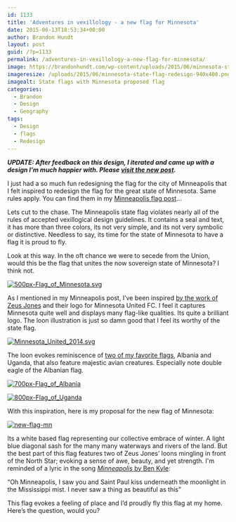 ```yaml
---
id: 1133
title: 'Adventures in vexillology - a new flag for Minnesota'
date: 2015-06-13T18:53:34+00:00
author: Brandon Hundt
layout: post
guid: /?p=1133
permalink: /adventures-in-vexillology-a-new-flag-for-minnesota/
image: https://brandonhundt.com/wp-content/uploads/2015/06/minnesota-state-flag-redesign-940x400.png
imageresize: /uploads/2015/06/minnesota-state-flag-redesign-940x400.png
imagealt: State flags with Minnesota proposed flag
categories:
  - Brandon
  - Design
  - Geography
tags:
  - Design
  - flags
  - Redesign
---
```

**_UPDATE: After feedback on this design, I iterated and came up with a design I'm much happier with. Please [visit the new post](/the-latest-design-for-a-new-minnesota-flag-is-inspired-by-letoile-du-nord/)._**<!--more-->

I just had a so much fun redesigning the flag for the city of Minneapolis that I felt inspired to redesign the flag for the great state of Minnesota. Same rules apply. You can find them in my [Minneapolis flag post](/adventures-in-vexillology-a-new-flag-for-minneapolis/)&#8230;

Lets cut to the chase. The Minneapolis state flag violates nearly all of the rules of accepted vexillogical design guidelines. It contains a seal and text, it has more than three colors, its not very simple, and its not very symbolic or distinctive. Needless to say, its time for the state of Minnesota to have a flag it is proud to fly.

Look at this way. In the oft chance we were to secede from the Union, would this be the flag that unites the now sovereign state of Minnesota? I think not.

[<img class="alignnone size-medium wp-image-1134" src="/wp-content/uploads/2015/06/500px-Flag_of_Minnesota.svg_-300x190.png" alt="500px-Flag_of_Minnesota.svg" width="300" height="190" srcset="/wp-content/uploads/2015/06/500px-Flag_of_Minnesota.svg_-300x190.png 300w, /wp-content/uploads/2015/06/500px-Flag_of_Minnesota.svg_.png 500w" sizes="(max-width: 300px) 100vw, 300px" />](/wp-content/uploads/2015/06/500px-Flag_of_Minnesota.svg_.png)

As I mentioned in my Minneapolis post, I’ve been inspired [by the work of Zeus Jones](https://www.underconsideration.com/brandnew/archives/minnesota_united_fc.php) and their logo for Minnesota United FC. I feel it captures Minnesota quite well and displays many flag-like qualities. Its quite a brilliant logo. The loon illustration is just so damn good that I feel its worthy of the state flag.

[<img class="alignnone size-medium wp-image-1120" src="/wp-content/uploads/2015/06/Minnesota_United_2014.svg_-209x300.png" alt="Minnesota_United_2014.svg" width="209" height="300" srcset="/wp-content/uploads/2015/06/Minnesota_United_2014.svg_-209x300.png 209w, /wp-content/uploads/2015/06/Minnesota_United_2014.svg_.png 400w" sizes="(max-width: 209px) 100vw, 209px" />](/wp-content/uploads/2015/06/Minnesota_United_2014.svg_.png)

The loon evokes reminiscence of [two of my favorite flags](/adventures-in-vexillology-the-top-10-best-designed-flags/), Albania and Uganda, that also feature majestic avian creatures. Especially note double eagle of the Albanian flag.

[<img class="alignnone size-medium wp-image-871" src="/wp-content/uploads/2012/08/700px-Flag_of_Albania1-300x214.png" alt="700px-Flag_of_Albania" width="300" height="214" srcset="/wp-content/uploads/2012/08/700px-Flag_of_Albania1-300x214.png 300w, /wp-content/uploads/2012/08/700px-Flag_of_Albania1.png 700w" sizes="(max-width: 300px) 100vw, 300px" />](/wp-content/uploads/2012/08/700px-Flag_of_Albania1.png)

[<img class="alignnone size-medium wp-image-872" src="/wp-content/uploads/2012/08/800px-Flag_of_Uganda1-300x199.png" alt="800px-Flag_of_Uganda" width="300" height="199" srcset="/wp-content/uploads/2012/08/800px-Flag_of_Uganda1-300x199.png 300w, /wp-content/uploads/2012/08/800px-Flag_of_Uganda1.png 800w" sizes="(max-width: 300px) 100vw, 300px" />](/wp-content/uploads/2012/08/800px-Flag_of_Uganda1.png)

With this inspiration, here is my proposal for the new flag of Minnesota:

[<img class="alignnone size-medium wp-image-1136" src="/wp-content/uploads/2015/06/new-flag-mn-300x190.png" alt="new-flag-mn" width="300" height="190" srcset="/wp-content/uploads/2015/06/new-flag-mn-300x190.png 300w, /wp-content/uploads/2015/06/new-flag-mn.png 476w" sizes="(max-width: 300px) 100vw, 300px" />](/wp-content/uploads/2015/06/new-flag-mn.png)

Its a white based flag representing our collective embrace of winter. A light blue diagonal sash for the many many waterways and rivers of the land. But the best part of this flag features two of Zeus Jones’ loons mingling in front of the North Star; evoking a sense of awe, beauty, and yet strength. I'm reminded of a lyric in the song [_Minneapolis_ by Ben Kyle](https://www.youtube.com/watch?v=v0SdiIl8-qs):

“Oh Minneapolis, I saw you and Saint Paul kiss underneath the moonlight in the Mississippi mist. I never saw a thing as beautiful as this”

This flag evokes a feeling of place and I’d proudly fly this flag at my home. Here’s the question, would you?
